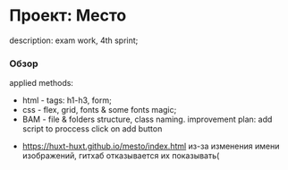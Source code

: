 # Проект: Место

description: exam work, 4th sprint;

### Обзор

applied methods:
  - html - tags: h1-h3, form;
  - css - flex, grid, fonts & some fonts magic;
  - BAM - file & folders structure, class naming.
improvement plan: add script to proccess click on add button



* https://huxt-huxt.github.io/mesto/index.html
из-за изменения имени изображений, гитхаб отказывается их показывать(

